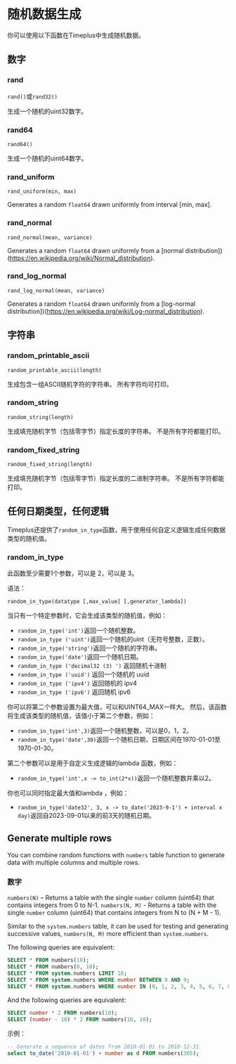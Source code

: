 # 随机数据生成

你可以使用以下函数在Timeplus中生成随机数据。

## 数字

### rand

`rand()`或`rand32()`

生成一个随机的uint32数字。

### rand64

`rand64()`

生成一个随机的uint64数字。

### rand_uniform

`rand_uniform(min, max)`

Generates a random `float64` drawn uniformly from interval [min, max].

### rand_normal

`rand_normal(mean, variance)`

Generates a random `float64` drawn uniformly from a [normal distribution])(https://en.wikipedia.org/wiki/Normal_distribution).

### rand_log_normal

`rand_log_normal(mean, variance)`

Generates a random `float64` drawn uniformly from a [log-normal distribution])(https://en.wikipedia.org/wiki/Log-normal_distribution).

## 字符串

### random_printable_ascii

`random_printable_ascii(length)`

生成包含一组ASCII随机字符的字符串。 所有字符均可打印。

### random_string

`random_string(length)`

生成填充随机字节（包括零字节）指定长度的字符串。 不是所有字符都能打印。

### random_fixed_string

`random_fixed_string(length)`

生成填充随机字节（包括零字节）指定长度的二进制字符串。 不是所有字符都能打印。

## 任何日期类型，任何逻辑

Timeplus还提供了`random_in_type`函数，用于使用任何自定义逻辑生成任何数据类型的随机值。

### random_in_type

此函数至少需要1个参数，可以是 2，可以是 3。

语法：

`random_in_type(datatype [,max_value] [,generator_lambda])`

当只有一个特定参数时，它会生成该类型的随机值，例如：

* `random_in_type('int')`返回一个随机整数。
* `random_in_type ('uint')`返回一个随机的uint（无符号整数，正数）。
* `random_in_type('string')`返回一个随机的字符串。
* `random_in_type('date')`返回一个随机日期。
* `random_in_type ('decimal32 (3) ')` 返回随机十进制
* `random_in_type ('uuid')` 返回一个随机的 uuid
* `random_in_type ('ipv4')` 返回随机的 ipv4
* `random_in_type ('ipv6')` 返回随机 ipv6

你可以将第二个参数设置为最大值，可以和UINT64_MAX一样大。 然后，该函数将生成该类型的随机值，该值小于第二个参数，例如：

* `random_in_type('int',3)`返回一个随机整数，可以是0，1，2。
* `random_in_type('date',30)`返回一个随机日期，日期区间在1970-01-01至1970-01-30。

第二个参数可以是用于自定义生成逻辑的lambda 函数，例如：

* `random_in_type('int',x -> to_int(2*x))`返回一个随机整数并乘以2。

你也可以同时指定最大值和lambda ，例如：

* `random_in_type('date32', 3, x -> to_date('2023-9-1') + interval x day)`返回自2023-09-01以来的前3天的随机日期。

## Generate multiple rows
You can combine random functions with `numbers` table function to generate data with multiple columns and multiple rows.

### 数字

`numbers(N)` – Returns a table with the single `number` column (uint64) that contains integers from 0 to N-1. `numbers(N, M)` - Returns a table with the single `number` column (uint64) that contains integers from N to (N + M - 1).

Similar to the `system.numbers` table, it can be used for testing and generating successive values, `numbers(N, M)` more efficient than `system.numbers`.

The following queries are equivalent:

``` sql
SELECT * FROM numbers(10);
SELECT * FROM numbers(0, 10);
SELECT * FROM system.numbers LIMIT 10;
SELECT * FROM system.numbers WHERE number BETWEEN 0 AND 9;
SELECT * FROM system.numbers WHERE number IN (0, 1, 2, 3, 4, 5, 6, 7, 8, 9);
```

And the following queries are equivalent:

``` sql
SELECT number * 2 FROM numbers(10);
SELECT (number - 10) * 2 FROM numbers(10, 10);
```

示例：

``` sql
-- Generate a sequence of dates from 2010-01-01 to 2010-12-31
select to_date('2010-01-01') + number as d FROM numbers(365);
```
